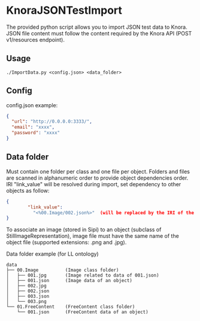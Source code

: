 # KnoraJSONTestImport

The provided python script allows you to import JSON test data to Knora. JSON file content must follow the content required by the Knora API (POST v1/resources endpoint).

## Usage

`./ImportData.py <config.json> <data_folder>`

## Config

config.json example:

```json
{
  "url": "http://0.0.0.0:3333/",
  "email": "xxxx",
  "password": "xxxx"
}
```

## Data folder

Must contain one folder per class and one file per object. Folders and files are scanned in alphanumeric order to provide object dependencies order. IRI "link_value" will be resolved during import, set dependency to other objects as follow:

```json
{
        "link_value":
          "<%00.Image/002.json%>"  (will be replaced by the IRI of the created object of file 00.Image/002.json)
}
```

To associate an image (stored in Sipi) to an object (subclass of StillImageRepresentation), image file must have the same name of the object file (supported extensions: .png and .jpg).

Data folder example (for LL ontology)

```unix
data
├── 00.Image          (Image class folder)
│   ├── 001.jpg       (Image related to data of 001.json)
│   ├── 001.json      (Image data of an object)
│   ├── 002.jpg
│   ├── 002.json
│   ├── 003.json
│   └── 003.png
└── 01.FreeContent    (FreeContent class folder)
    └── 001.json      (FreeContent data of an object)
```